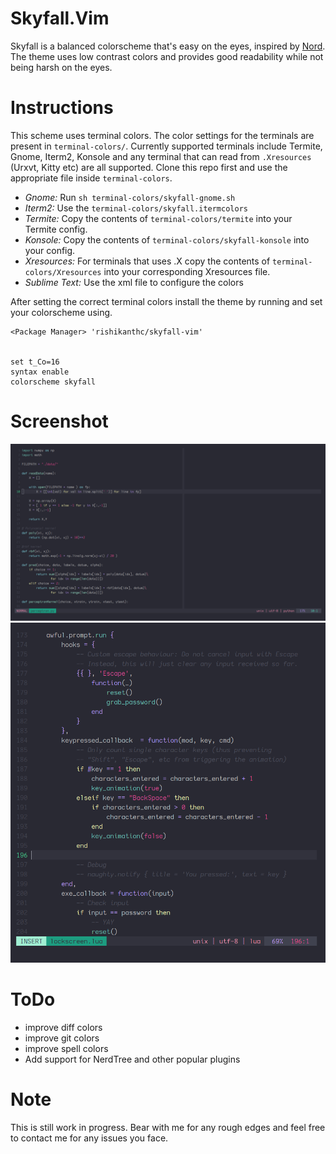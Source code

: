 # Skyfall.Vim

Skyfall is a balanced colorscheme that's easy on the eyes, inspired by [Nord][1].
The theme uses low contrast colors and provides good readability while not being harsh on
the eyes.

# Instructions

This scheme uses terminal colors. The color settings for the terminals are present in
`terminal-colors/`. Currently supported terminals include Termite, Gnome, Iterm2, Konsole
and any terminal that can read from `.Xresources` (Urxvt, Kitty etc) are all supported. 
Clone this repo first and use the appropriate file inside `terminal-colors`.

- _Gnome:_ Run `sh terminal-colors/skyfall-gnome.sh`
- _Iterm2:_ Use the `terminal-colors/skyfall.itermcolors`
- _Termite:_ Copy the contents of `terminal-colors/termite` into your Termite config.
- _Konsole:_ Copy the contents of `terminal-colors/skyfall-konsole` into your config.
- _Xresources:_ For terminals that uses .X copy the contents of `terminal-colors/Xresources`
into your corresponding Xresources file.
- _Sublime Text:_ Use the xml file to configure the colors 

After setting the correct terminal colors install the theme by running and set your
colorscheme using.
```viml
<Package Manager> 'rishikanthc/skyfall-vim'


set t_Co=16
syntax enable
colorscheme skyfall
```

# Screenshot

![python](python.png)
![lua](lua.png)

# ToDo
- improve diff colors
- improve git colors
- improve spell colors
- Add support for NerdTree and other popular plugins

[1]: https://github.com/arcticicestudio/nord-vim

# Note
This is still work in progress. Bear with me for any rough edges and feel free to contact me for any issues you face.
